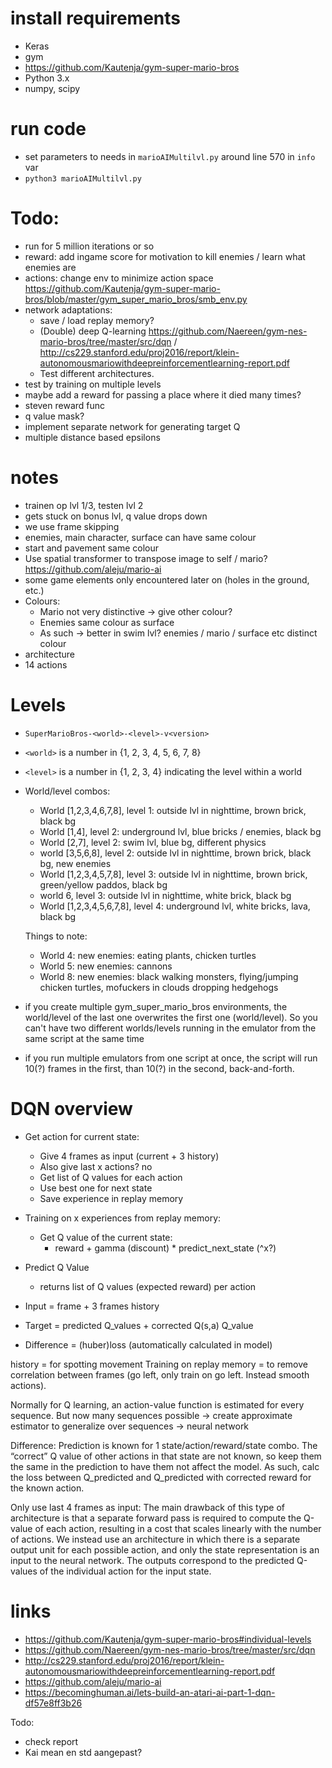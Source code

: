 
# install requirements
- Keras
- gym
- https://github.com/Kautenja/gym-super-mario-bros
- Python 3.x
- numpy, scipy


# run code
- set parameters to needs in `marioAIMultilvl.py` around line 570 in `info` var
- `python3 marioAIMultilvl.py`

# Todo:
- run for 5 million iterations or so
- reward: add ingame score for motivation to kill enemies / learn what enemies are
- actions: change env to minimize action space https://github.com/Kautenja/gym-super-mario-bros/blob/master/gym_super_mario_bros/smb_env.py
- network adaptations:
    - save / load replay memory?
    - (Double) deep Q-learning https://github.com/Naereen/gym-nes-mario-bros/tree/master/src/dqn / http://cs229.stanford.edu/proj2016/report/klein-autonomousmariowithdeepreinforcementlearning-report.pdf
    - Test different architectures.
- test by training on multiple levels
- maybe add a reward for passing a place where it died many times?
- steven reward func
- q value mask?
- implement separate network for generating target Q
- multiple distance based epsilons

# notes
- trainen op lvl 1/3, testen lvl 2
- gets stuck on bonus lvl, q value drops down
- we use frame skipping
- enemies, main character, surface can have same colour
- start and pavement same colour
- Use spatial transformer to transpose image to self / mario? https://github.com/aleju/mario-ai
- some game elements only encountered later on (holes in the ground, etc.)
- Colours:
    - Mario not very distinctive -> give other colour?
    - Enemies same colour as surface
    - As such -> better in swim lvl? enemies / mario / surface etc distinct colour
- architecture
- 14 actions



# Levels
- `SuperMarioBros-<world>-<level>-v<version>`
- `<world>` is a number in {1, 2, 3, 4, 5, 6, 7, 8}
- `<level>` is a number in {1, 2, 3, 4} indicating the level within a world
- World/level combos:
    - World [1,2,3,4,6,7,8], level 1: outside lvl in nighttime, brown brick, black bg
    - World [1,4], level 2: underground lvl, blue bricks / enemies, black bg
    - World [2,7], level 2: swim lvl, blue bg, different physics
    - world [3,5,6,8], level 2: outside lvl in nighttime, brown brick, black bg, new enemies
    - World [1,2,3,4,5,7,8], level 3: outside lvl in nighttime, brown brick, green/yellow paddos, black bg
    - world 6, level 3: outside lvl in nighttime, white brick, black bg
    - World [1,2,3,4,5,6,7,8], level 4: underground lvl, white bricks, lava, black bg

    Things to note:
    - World 4: new enemies: eating plants, chicken turtles
    - World 5: new enemies: cannons
    - World 8: new enemies: black walking monsters, flying/jumping chicken turtles, mofuckers in clouds dropping hedgehogs
- if you create multiple gym_super_mario_bros environments, the world/level of the last one overwrites the first one (world/level).
So you can't have two different worlds/levels running in the emulator from the same script at the same time
- if you run multiple emulators from one script at once, the script will run 10(?) frames in the first, than 10(?) in the second, back-and-forth.


# DQN overview
- Get action for current state:
    - Give 4 frames as input (current + 3 history)
    - Also give last x actions? no
    - Get list of Q values for each action
    - Use best one for next state
    - Save experience in replay memory

- Training on x experiences from replay memory:
    - Get Q value of the current state:
        - reward + gamma (discount) * predict_next_state (^x?)

- Predict Q Value
    - returns list of Q values (expected reward) per action

- Input = frame + 3 frames history
- Target = predicted Q_values + corrected Q(s,a) Q_value
- Difference = (huber)loss (automatically calculated in model)


history = for spotting movement
Training on replay memory = to remove correlation between frames (go left, only train on go left. Instead smooth actions).

Normally for Q learning, an action-value function is estimated for every sequence. But now many sequences possible -> create approximate estimator to generalize over sequences -> neural network

Difference:
Prediction is known for 1 state/action/reward/state combo. The “correct” Q value of other actions in that state are not known, so keep them the same in the prediction to have them not affect the model. As such, calc the loss between Q_predicted and Q_predicted with corrected reward for the known action.

Only use last 4 frames as input:
The main drawback of this type of architecture is that a separate forward pass is required to compute the Q-value of each action, resulting in a cost that scales linearly with the number of actions. We instead use an architecture in which there is a separate output unit for each possible action, and only the state representation is an input to the neural network. The outputs correspond to the predicted Q-values of the individual action for the input state.

# links
- https://github.com/Kautenja/gym-super-mario-bros#individual-levels
- https://github.com/Naereen/gym-nes-mario-bros/tree/master/src/dqn
- http://cs229.stanford.edu/proj2016/report/klein-autonomousmariowithdeepreinforcementlearning-report.pdf
- https://github.com/aleju/mario-ai
- https://becominghuman.ai/lets-build-an-atari-ai-part-1-dqn-df57e8ff3b26



Todo:
- check report
- Kai mean en std aangepast?
